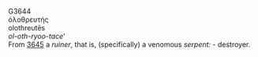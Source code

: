 <body>
  <p>G3644<br>  ὀλοθρευτής  <br> olothreutēs  <br><i>ol-oth-ryoo-tace‘ </i><br>From <a href="g3645.htm">3645</a>  a <i>ruiner</i>, that is, (specifically) a venomous <i>serpent:</i> - destroyer.<br></p>
 </body>